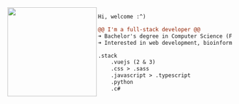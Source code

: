<img align="left"  height="200" src="https://media.giphy.com/media/xThtayhFCUiob1hFG8/giphy.gif" />


```diff
Hi, welcome :^)

@@ I'm a full-stack developer @@
➜ Bachelor's degree in Computer Science (FURB)
➜ Interested in web development, bioinformatics and bad jokes

.stack
    .vuejs (2 & 3)
    .css > .sass
    .javascript > .typescript
    .python
    .c#
```

